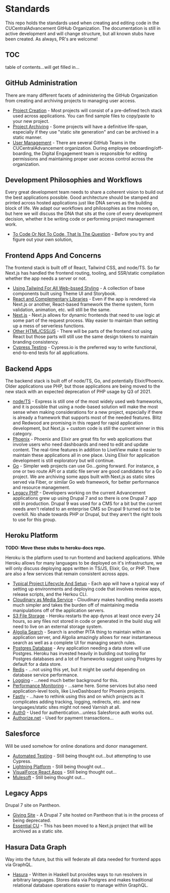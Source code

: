 # Standards

This repo holds the standards used when creating and editing code in the CUCentralAdvancement GitHub 
Organization. The documentation is still in active development and will change structure, but all known
stubs have been created. As always, PR's are welcome!

## TOC

table of contents...will get filled in...

## GitHub Administration

There are many different facets of administering the GitHub Organization from creating and archiving projects
to managing user access.

- [Project Creation](docs/github/project-creation.md) - Most projects will consist of a pre-defined tech stack 
  used across applications. You can find sample files to copy/paste to your new project.
- [Project Archiving](docs/github/project-archiving.md) - Some projects will have a definitive life-span, especially
  if they use "static site generation" and can be archived in a static manner.
- [User Management](docs/github/user-management.md) - There are several GitHub Teams in the CUCentralAdvancement
  organization. During employee onboarding/off-boarding, the Digital Engagement team is responsible for editing 
  permissions and maintaining proper user access control across the organization. 

## Development Philosophies and Workflows

Every great development team needs to share a coherent vision to build out the best applications possible. Good
architecture should be stamped and printed across hosted applications just like DNA serves as the building block
of life. We adapt our workflows and philosophies as time moves on, but here we will discuss the DNA that sits at
the core of every development decision, whether it be writing code or performing project management work.

- [To Code Or Not To Code, That Is The Question](docs/dna/code-no-code.md) - Before you try and figure out your own
  solution, 
## Frontend Apps And Concerns

The frontend stack is built off of React, Tailwind CSS, and node/TS. So far Next.js has handled the frontend routing, 
tooling, and SSR/static compilation whether the app needs a server or not.

- [Using Tailwind For All Web-bssed Styling](docs/frontend/tailwind.md) - A collection of base components built
  using Theme UI and Storybook.
- [React and Complementary Libraries](docs/frontend/react.md) - Even if the app is rendered via Next.js or another,
  React-based framework the theme system, form validation, animation, etc. will still be the same.
- [Next.js](docs/frontend/nextjs.md) - Next.js allows for dynamic frontends that need to use logic at some part of
  the request process. Way easier to maintain than setting up a mess of serverless functions.
- [Other HTML/CSS/JS](docs/frontend/loose-ends.md) - There will be parts of the frontend not using React but
  those parts will still use the same design tokens to maintain branding consistency.
- [Cypress Testing](docs/frontend/cypress.md) - Cypress.io is the preferred way to write functional, end-to-end
  tests for all applications.

## Backend Apps

The backend stack is built off of node/TS, Go, and potentially Elixir/Phoenix. Older applications use PHP,
but those applications are being moved to the new stack with an expected deprecation of PHP usage by Q3 of 2021.

- [node/TS](docs/backend/node.md) - Express is still one of the most widely used web frameworks, and it is possible
  that using a node-based solution will make the most sense when making considerations for a new project, especially
  if there is already a framework that supports most of the needed features. Blitz and Redwood are promising in this
  regard for rapid application development, but Next.js + custom code is still the current winner in this category.
- [Phoenix](docs/backend/phoenix.md) - Phoenix and Elixir are great fits for web applications that involve users who need
  dashboards and need to edit and update content. The real-time features in addition to LiveView make it easier to
  maintain these applications all in one place. Using Elixir for application development is still exploratory but 
  will continue.
- [Go](docs/backend/go.md) - Simpler web projects can use Go...going forward. For instance, a one or two route API or a 
  static file server are good candidates for a Go project. We are archiving some apps built with Next.js as static sites
  served via Fiber, or similar Go web framework, for better performance and resource management.
- [Legacy PHP](docs/backend/php.md) - Developers working on the current Advancement applications grew up using Drupal 7
  and so there is one Drupal 7 app still in production. Drupal 9 was used for a CMS for a bit but the current needs
  aren't related to an enterprise CMS so Drupal 9 turned out to be overkill. No shade towards PHP or Drupal, but they
  aren't the right tools to use for this group. 

## Heroku Platform

**TODO: Move these stubs to heroku-docs repo.**

Heroku is the platform used to run frontend and backend applications. While Heroku allows for many languages to be 
deployed on it's infrastructure, we will only discuss deploying apps written in TS/JS, Elixir, Go, or PHP. There are
also a few services that remain consistent across apps.

- [Typical Project Lifecycle And Setup](docs/platform/lifecycle.md) - Each app will have a typical way of setting up 
  environments and deploying code that involves review apps, release scripts, and the Herkou CLI.
- [Cloudinary as Media Service](docs/platform/cloudinary.md) - Cloudinary makes handling media assets much simpler and 
  takes the burden off of maintaining media manipulations off of the application servers.  
- [S3 File Storage](docs/platform/s3.md) - Heroku restarts the app dynos at least once every 24 hours, so any files not 
  stored in code or generated in the build slug will need to live on an external storage system. 
- [Algolia Search](docs/platform/algolia.md) - Search is another PITA thing to maintain within an application server, 
  and Algolia amazingly allows for near instantaneous search as well as a complete UI for managing search rules.
- [Postgres Database](docs/platform/postgres.md) - Any application needing a data store will use Postgres. Heroku has 
  invested heavily in building out tooling for Postgres databases and a lot of frameworks suggest using Postgres
  by default for a data store.
- [Redis](docs/platform/redis.md) - ...not using this yet, but it might be useful depending on database service performance. 
- [Logging](docs/platform/logging.md) - ...need much better background for this.
- [Performance Monitoring](docs/platform/performance.md) - ...same here. Some services but also need application-level
  tools, like LiveDashboard for Phoenix projects.
- [Fastly](docs/platform/fastly.md) - ...have to rethink using this and on which projects as it complicates adding
  tracking, logging, redirects, etc. and new languages/static sites might not need Varnish at all.
- [Auth0](docs/platform/auth0.md) - Used for authentication...unless Salesforce auth works out.
- [Authorize.net](docs/platform/authorize-net.md) - Used for payment transactions... 
    
## Salesforce

Will be used somehow for online donations and donor management.

- [Automated Testing](docs/salesforce/automated-testing.md) - Still being thought out...but attempting to use Cypress.
- [Lightning Platform](docs/salesforce/lightning.md) - Still being thought out...
- [VisualForce React Apps](docs/salesforce/vf-react.md) - Still being thought out...
- [Mulesoft](docs/salesforce/mulesoft.md) - Still being thought out...

## Legacy Apps

Drupal 7 site on Pantheon.

- [Giving Site](docs/legacy/giving.md) - A Drupal 7 site hosted on Pantheon that is in the process of being deprecated.
- [Essential CU](docs/legacy/essential-cu.md) - This has been moved to a Next.js project that will be archived as a 
  static site.

## Hasura Data Graph

Way into the future, but this will federate all data needed for frontend apps via GraphQL.

- [Hasura](docs/backend/hasura.md) - Written in Haskell but provides ways to run resolvers in arbitrary languages.
  Stores data via Postgres and makes traditional relational database operations easier to manage within GraphQL.
